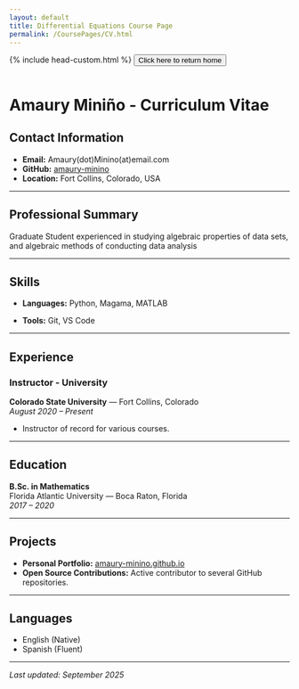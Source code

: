 ```yaml
---
layout: default
title: Differential Equations Course Page
permalink: /CoursePages/CV.html
---
```


{% include head-custom.html %}
<a href="https://amaury-minino.github.io/" title="Home">
    <button type="button" style="margin-bottom: 1em;">Click here to return home</button>
</a>

# Amaury Miniño - Curriculum Vitae

## Contact Information
- **Email:** Amaury(dot)Minino(at)email.com
- **GitHub:** [amaury-minino](https://github.com/amaury-minino)
- **Location:** Fort Collins, Colorado, USA

---

## Professional Summary
Graduate Student experienced in studying algebraic properties of data sets, and algebraic methods of conducting data analysis

---

## Skills
- **Languages:** Python, Magama, MATLAB

- **Tools:** Git, VS Code
<!-- - **Other:** REST APIs, CI/CD, Agile methodologies-->

---

## Experience

### Instructor - University  
**Colorado State University** — Fort Collins, Colorado  
*August 2020 – Present*
- Instructor of record for various courses.



---

## Education

**B.Sc. in Mathematics**  
Florida Atlantic University — Boca Raton, Florida  
*2017 – 2020*

---

## Projects

- **Personal Portfolio:** [amaury-minino.github.io](https://amaury-minino.github.io)
- **Open Source Contributions:** Active contributor to several GitHub repositories.
<!--
---

## Certifications

- AWS Certified Developer – Associate
- Scrum Master Certified

-->
---

## Languages

- English (Native)
- Spanish (Fluent)


---

_Last updated: September 2025_
